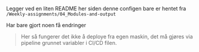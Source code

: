 Legger ved en liten README her siden denne configen bare er hentet fra `/Weekly-assignments/04_Modules-and-output`

Har bare gjort noen få endringer

> Her så fungerer det ikke å deploye fra egen maskin, det må gjøres via pipeline grunnet variabler i CI/CD filen.